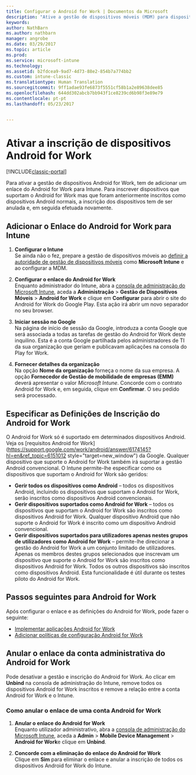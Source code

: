 ```yaml
---
title: Configurar o Android for Work | Documentos da Microsoft
description: "Ative a gestão de dispositivos móveis (MDM) para dispositivos Android for Work com o Microsoft Intune."
keywords: 
author: NathBarn
ms.author: nathbarn
manager: angrobe
ms.date: 03/29/2017
ms.topic: article
ms.prod: 
ms.service: microsoft-intune
ms.technology: 
ms.assetid: b2fdcea9-9ad7-4d73-88e2-854b7a774bb2
ms.custom: intune-classic
ms.translationtype: Human Translation
ms.sourcegitcommit: 9ff1adae93fe6873f5551cf58b1a2e89638dee85
ms.openlocfilehash: 644dd302abcb7bb943f1ce8239cd6b98f3e89e79
ms.contentlocale: pt-pt
ms.lasthandoff: 05/23/2017


---
```


# <a name="enable-enrollment-of-android-for-work-devices"></a>Ativar a inscrição de dispositivos Android for Work

[!INCLUDE[classic-portal](../includes/classic-portal.md)]

Para ativar a gestão de dispositivos Android for Work, tem de adicionar um enlace do Android for Work para Intune. Para inscrever dispositivos que suportam o Android for Work mas que foram anteriormente inscritos como dispositivos Android normais, a inscrição dos dispositivos tem de ser anulada e, em seguida efetuada novamente.

## <a name="add-android-for-work-binding-for-intune"></a>Adicionar o Enlace do Android for Work para Intune

1. **Configurar o Intune**<br>
Se ainda não o fez, prepare a gestão de dispositivos móveis ao [definir a autoridade de gestão de dispositivos móveis](/intune-classic/get-started/start-with-a-paid-subscription-to-microsoft-intune-step-8#enable-device-enrollment) como **Microsoft Intune** e ao configurar a MDM.

2. **Configurar o enlace do Android for Work**<br>
    Enquanto administrador do Intune, abra a [consola de administração do Microsoft Intune](https://manage.microsoft.com), aceda a **Administração** &gt; **Gestão de Dispositivos Móveis** &gt; **Android for Work** e clique em **Configurar** para abrir o site do Android for Work do Google Play. Esta ação irá abrir um novo separador no seu browser.

3. **Iniciar sessão no Google**<br>
   Na página de início de sessão da Google, introduza a conta Google que será associada a todas as tarefas de gestão do Android for Work deste inquilino. Esta é a conta Google partilhada pelos administradores de TI da sua organização que geriam e publicavam aplicações na consola do Play for Work.

4. **Fornecer detalhes da organização**<br>
   Na opção **Nome da organização** forneça o nome da sua empresa. A opção **Fornecedor de Gestão de mobilidade de empresas (EMM)** deverá apresentar o valor *Microsoft Intune*. Concorde com o contrato Android for Work e, em seguida, clique em **Confirmar**. O seu pedido será processado.

## <a name="specify-android-for-work-enrollment-settings"></a>Especificar as Definições de Inscrição do Android for Work
   O Android for Work só é suportado em determinados dispositivos Android. Veja os [requisitos Android for Work](https://support.google.com/work/android/answer/6174145?hl=en&ref_topic=6151012 style="target=new_window") da Google.  Qualquer dispositivo que suporte o Android for Work também irá suportar a gestão Android convencional.  O Intune permite-lhe especificar como os dispositivos que suportam o Android for Work são geridos:

   - **Gerir todos os dispositivos como Android** – todos os dispositivos Android, incluindo os dispositivos que suportam o Android for Work, serão inscritos como dispositivos Android convencionais.
   - **Gerir dispositivos suportados como Android for Work** – todos os dispositivos que suportam o Android for Work são inscritos como dispositivos Android for Work. Qualquer dispositivo Android que não suporte o Android for Work é inscrito como um dispositivo Android convencional.
   - **Gerir dispositivos suportados para utilizadores apenas nestes grupos de utilizadores como Android for Work** – permite-lhe direcionar a gestão do Android for Work a um conjunto limitado de utilizadores. Apenas os membros destes grupos selecionados que inscrevam um dispositivo que suporte o Android for Work são inscritos como dispositivos Android for Work. Todos os outros dispositivos são inscritos como dispositivos Android. Esta funcionalidade é útil durante os testes piloto do Android for Work.

## <a name="next-steps-for-android-for-work"></a>Passos seguintes para Android for Work
Após configurar o enlace e as definições do Android for Work, pode fazer o seguinte:
- [Implementar aplicações Android for Work](android-for-work-apps.md)
- [Adicionar políticas de configuração Android for Work](android-for-work-policy-settings-in-microsoft-intune.md)

## <a name="unbinding-your-android-for-work-administrative-account"></a>Anular o enlace da conta administrativa do Android for Work

Pode desativar a gestão e inscrição do Android for Work. Ao clicar em **Unbind** na consola de administração do Intune, remove todos os dispositivos Android for Work inscritos e remove a relação entre a conta Android for Work e o Intune.

### <a name="how-to-unbind-an-android-for-work-account"></a>Como anular o enlace de uma conta Android for Work

1. **Anular o enlace do Android for Work**<br>
    Enquanto utilizador administrativo, abra a [consola de administração do Microsoft Intune](https://manage.microsoft.com), aceda a **Admin** &gt; **Mobile Device Management** &gt; **Android for Work**e clique em **Unbind**.

2. **Concorde com a eliminação do enlace do Android for Work**<br>
  Clique em **Sim** para eliminar o enlace e anular a inscrição de todos os dispositivos Android for Work do Intune.

